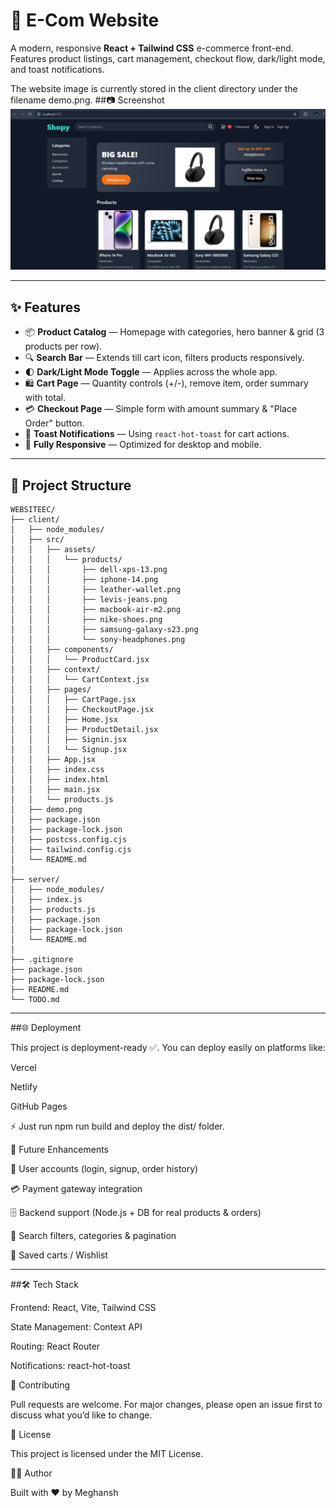 # 🛒 E-Com Website

A modern, responsive **React + Tailwind CSS** e-commerce front-end.  
Features product listings, cart management, checkout flow, dark/light mode, and toast notifications.  

The website image is currently stored in the client directory under the filename demo.png.
##📷 Screenshot
![demo page](https://raw.githubusercontent.com/Meghansh01/E-Com-Website/master/client/demo.png) 

---

## ✨ Features

- 📦 **Product Catalog** — Homepage with categories, hero banner & grid (3 products per row).  
- 🔍 **Search Bar** — Extends till cart icon, filters products responsively.  
- 🌓 **Dark/Light Mode Toggle** — Applies across the whole app.  
- 🛍️ **Cart Page** — Quantity controls (+/-), remove item, order summary with total.  
- 💳 **Checkout Page** — Simple form with amount summary & "Place Order" button.  
- 🔔 **Toast Notifications** — Using `react-hot-toast` for cart actions.  
- 📱 **Fully Responsive** — Optimized for desktop and mobile.  

---

## 📂 Project Structure
```
WEBSITEEC/
├── client/
│   ├── node_modules/
│   ├── src/
│   │   ├── assets/
│   │   │   └── products/
│   │   │       ├── dell-xps-13.png
│   │   │       ├── iphone-14.png
│   │   │       ├── leather-wallet.png
│   │   │       ├── levis-jeans.png
│   │   │       ├── macbook-air-m2.png
│   │   │       ├── nike-shoes.png
│   │   │       ├── samsung-galaxy-s23.png
│   │   │       └── sony-headphones.png
│   │   ├── components/
│   │   │   └── ProductCard.jsx
│   │   ├── context/
│   │   │   └── CartContext.jsx
│   │   ├── pages/
│   │   │   ├── CartPage.jsx
│   │   │   ├── CheckoutPage.jsx
│   │   │   ├── Home.jsx
│   │   │   ├── ProductDetail.jsx
│   │   │   ├── Signin.jsx
│   │   │   └── Signup.jsx
│   │   ├── App.jsx
│   │   ├── index.css
│   │   ├── index.html
│   │   ├── main.jsx
│   │   └── products.js
│   ├── demo.png
│   ├── package.json
│   ├── package-lock.json
│   ├── postcss.config.cjs
│   ├── tailwind.config.cjs
│   └── README.md
│
├── server/
│   ├── node_modules/
│   ├── index.js
│   ├── products.js
│   ├── package.json
│   ├── package-lock.json
│   └── README.md
│
├── .gitignore
├── package.json
├── package-lock.json
├── README.md
└── TODO.md

```
---

##🌐 Deployment

This project is deployment-ready ✅.
You can deploy easily on platforms like:

Vercel

Netlify

GitHub Pages

⚡ Just run npm run build and deploy the dist/ folder.

🔮 Future Enhancements

👤 User accounts (login, signup, order history)

💳 Payment gateway integration

🗄️ Backend support (Node.js + DB for real products & orders)

🎯 Search filters, categories & pagination

🛒 Saved carts / Wishlist

---

##🛠️ Tech Stack

Frontend: React, Vite, Tailwind CSS

State Management: Context API

Routing: React Router

Notifications: react-hot-toast

🤝 Contributing

Pull requests are welcome. For major changes, please open an issue first to discuss what you’d like to change.

📜 License

This project is licensed under the MIT License.

👨‍💻 Author

Built with ❤️ by Meghansh
